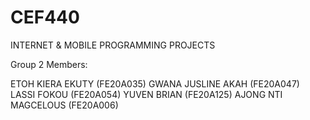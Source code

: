 # CEF440
INTERNET & MOBILE PROGRAMMING PROJECTS

Group 2 Members:

ETOH KIERA EKUTY (FE20A035)
GWANA JUSLINE AKAH (FE20A047)
LASSI FOKOU (FE20A054)
YUVEN BRIAN (FE20A125)
AJONG NTI MAGCELOUS (FE20A006)
